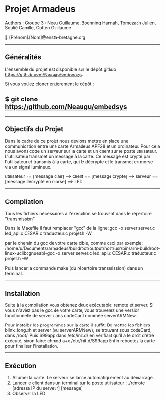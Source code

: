 # Projet Armadeus 

Authors : Groupe 3 : Neau Guillaume, Boenning Hannah, Tomezach Julien, Soulié Camille, Cotten Guillaume

:email: [Prénom].[Nom]@ensta-bretagne.org

-----
## Généralités

L'ensemble du projet est disponible sur le dépôt
github https://github.com/Neaugu/embedsys.

Si vous voulez cloner entièrement le dépôt :

$ git clone https://github.com/Neaugu/embedsys
-----

-----
## Objectifs du Projet

Dans le cadre de ce projet nous devions mettre en place une communication entre une carte Armadeus APF28 et un ordinateur. Pour cela nous avons codé un serveur sur la carte et un client sur le poste utilisateur. L'utilisateur transmet un message à la carte. Ce message est crypté par l'utilisateur et transmis à la carte, qui le décrypte et le transmet en morse via un signal lumineux.

utilisateur    == [message clair] ==>    client   == [message crypté] ==>    serveur    == [message décrypté en morse] ==>    LED

-----
## Compilation

Tous les fichiers nécessaires à l'exécution se trouvent dans le répertoire "transmission"

Dans le Makefile il faut remplacer "gcc" de la ligne:
gcc -o server server.c led_api.c CESAR.c traducteur.c projet.h -W

par le chemin du gcc de votre carte cible, comme ceci par exemple:
/home/u/Documents/armadeus/buildroot/output/host/usr/bin/arm-buildroot-linux-uclibcgnueabi-gcc -o server server.c led_api.c CESAR.c traducteur.c projet.h -W

Puis lancer la commande make (du répertoire transmission) dans un terminal.

-----
## Installation

Suite à la compilation vous obtenez deux exécutable: remote et server.
Si vous n'aviez pas le gcc de votre carte, vous trouverez une version fonctionnelle de server dans codeCard nommée serverARMNew.

Pour installer les programmes sur la carte il suffit:
De mettre les fichiers blink_long.sh et server (ou serverARMNew), se trouvant sous codeCard, dans /root/.
Puis S99app dans /etc/init.d/ en vérifiant qu'il a le droit d'être exécuté, sinon faire:
chmod a+x /etc/init.d/S99app
Enfin rebootez la carte pour finaliser l'installation.

-----
## Exécution
1. Allumer la carte. Le serveur se lance automatiquement au démarrage.
2. Lancer le client dans un terminal sur le poste utilisateur : ./remote [adresse IP du serveur] [message]
3. Observer la LED


